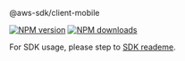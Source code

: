 @aws-sdk/client-mobile

[![NPM version](https://img.shields.io/npm/v/@aws-sdk/client-mobile/beta.svg)](https://www.npmjs.com/package/@aws-sdk/client-mobile)
[![NPM downloads](https://img.shields.io/npm/dm/@aws-sdk/client-mobile.svg)](https://www.npmjs.com/package/@aws-sdk/client-mobile)

For SDK usage, please step to [SDK reademe](https://github.com/aws/aws-sdk-js-v3).
